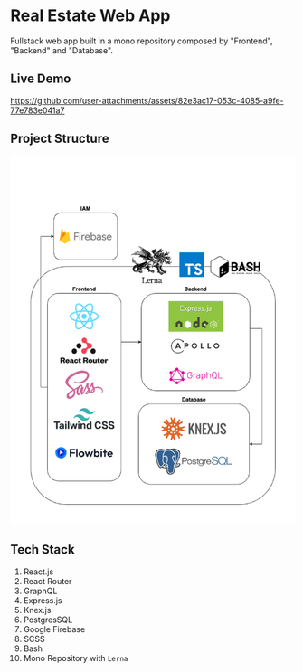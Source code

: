 # Real Estate Web App

Fullstack web app built in a mono repository composed by "Frontend", "Backend" and "Database".

## Live Demo

https://github.com/user-attachments/assets/82e3ac17-053c-4085-a9fe-77e783e041a7

## Project Structure

![Project Structure](/real-estate.drawio.png)

## Tech Stack

1. React.js
1. React Router
1. GraphQL
1. Express.js
1. Knex.js
1. PostgresSQL
1. Google Firebase
1. SCSS
1. Bash
1. Mono Repository with `Lerna`

